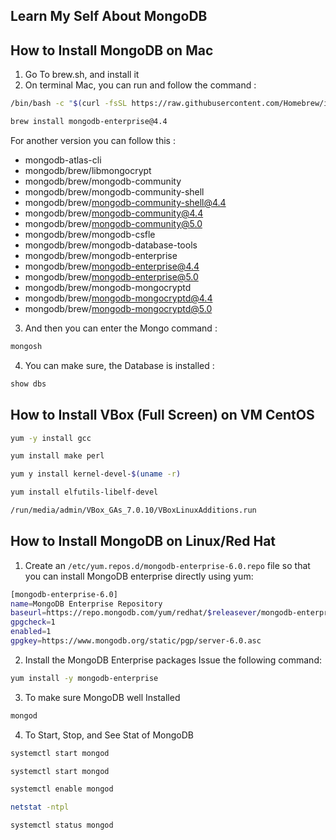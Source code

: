 ## Learn My Self About MongoDB

## How to Install MongoDB on Mac
1. Go To brew.sh, and install it
2. On terminal Mac, you can run and follow the command :

```bash
/bin/bash -c "$(curl -fsSL https://raw.githubusercontent.com/Homebrew/install/HEAD/install.sh)
```

```bash
brew install mongodb-enterprise@4.4
```
For another version you can follow this :
- mongodb-atlas-cli                                      
- mongodb/brew/libmongocrypt                             
- mongodb/brew/mongodb-community                         
- mongodb/brew/mongodb-community-shell                   
- mongodb/brew/mongodb-community-shell@4.4               
- mongodb/brew/mongodb-community@4.4                     
- mongodb/brew/mongodb-community@5.0                     
- mongodb/brew/mongodb-csfle                             
- mongodb/brew/mongodb-database-tools
- mongodb/brew/mongodb-enterprise
- mongodb/brew/mongodb-enterprise@4.4
- mongodb/brew/mongodb-enterprise@5.0
- mongodb/brew/mongodb-mongocryptd
- mongodb/brew/mongodb-mongocryptd@4.4
- mongodb/brew/mongodb-mongocryptd@5.0

3. And then you can enter the Mongo command :
```bash
mongosh
```

4. You can make sure, the Database is installed :
```bash
show dbs
```

## How to Install VBox (Full Screen) on VM CentOS
```bash
yum -y install gcc
```
```bash
yum install make perl
```
```bash
yum y install kernel-devel-$(uname -r)
```
```bash
yum install elfutils-libelf-devel
```
```bash
/run/media/admin/VBox_GAs_7.0.10/VBoxLinuxAdditions.run
```

## How to Install MongoDB on Linux/Red Hat
1. Create an ```/etc/yum.repos.d/mongodb-enterprise-6.0.repo``` file so that you can install MongoDB enterprise directly using yum:
```bash
[mongodb-enterprise-6.0]
name=MongoDB Enterprise Repository
baseurl=https://repo.mongodb.com/yum/redhat/$releasever/mongodb-enterprise/6.0/$basearch/
gpgcheck=1
enabled=1
gpgkey=https://www.mongodb.org/static/pgp/server-6.0.asc
```

2. Install the MongoDB Enterprise packages
Issue the following command:
```bash
yum install -y mongodb-enterprise
```

3. To make sure MongoDB well Installed 
```bash
mongod
```

4. To Start, Stop, and See Stat of MongoDB
```bash
systemctl start mongod
```
```bash
systemctl start mongod
```
```bash
systemctl enable mongod
```
```bash
netstat -ntpl
```
```bash
systemctl status mongod
```



